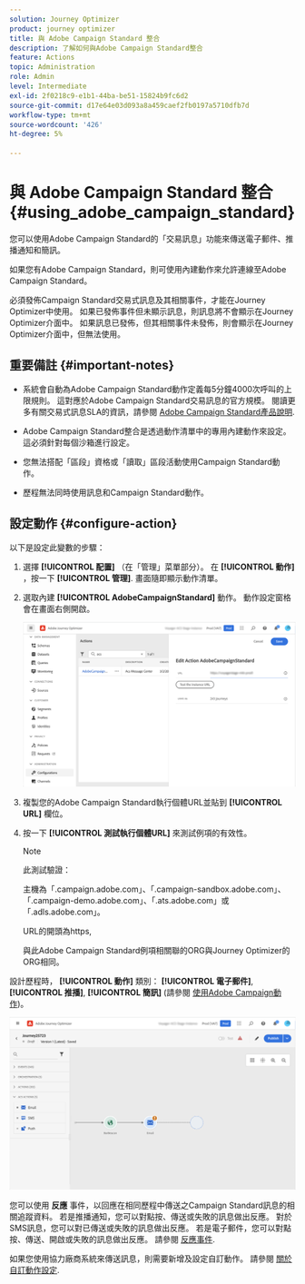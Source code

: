 ```yaml
---
solution: Journey Optimizer
product: journey optimizer
title: 與 Adobe Campaign Standard 整合
description: 了解如何與Adobe Campaign Standard整合
feature: Actions
topic: Administration
role: Admin
level: Intermediate
exl-id: 2f0218c9-e1b1-44ba-be51-15824b9fc6d2
source-git-commit: d17e64e03d093a8a459caef2fb0197a5710dfb7d
workflow-type: tm+mt
source-wordcount: '426'
ht-degree: 5%

---
```


# 與 Adobe Campaign Standard 整合 {#using_adobe_campaign_standard}

您可以使用Adobe Campaign Standard的「交易訊息」功能來傳送電子郵件、推播通知和簡訊。

如果您有Adobe Campaign Standard，則可使用內建動作來允許連線至Adobe Campaign Standard。

必須發佈Campaign Standard交易式訊息及其相關事件，才能在Journey Optimizer中使用。 如果已發佈事件但未顯示訊息，則訊息將不會顯示在Journey Optimizer介面中。 如果訊息已發佈，但其相關事件未發佈，則會顯示在Journey Optimizer介面中，但無法使用。

## 重要備註 {#important-notes}

* 系統會自動為Adobe Campaign Standard動作定義每5分鐘4000次呼叫的上限規則。 這對應於Adobe Campaign Standard交易訊息的官方規模。 閱讀更多有關交易式訊息SLA的資訊，請參閱 [Adobe Campaign Standard產品說明](https://helpx.adobe.com/legal/product-descriptions/campaign-standard.html).

* Adobe Campaign Standard整合是透過動作清單中的專用內建動作來設定。 這必須針對每個沙箱進行設定。

* 您無法搭配「區段」資格或「讀取」區段活動使用Campaign Standard動作。

* 歷程無法同時使用訊息和Campaign Standard動作。

## 設定動作 {#configure-action}

以下是設定此變數的步驟：

1. 選擇 **[!UICONTROL 配置]** （在「管理」菜單部分）。 在  **[!UICONTROL 動作]** ，按一下 **[!UICONTROL 管理]**. 畫面隨即顯示動作清單。

1. 選取內建 **[!UICONTROL AdobeCampaignStandard]** 動作。 動作設定窗格會在畫面右側開啟。

   ![](assets/actioncampaign.png)

1. 複製您的Adobe Campaign Standard執行個體URL並貼到 **[!UICONTROL URL]** 欄位。

1. 按一下 **[!UICONTROL 測試執行個體URL]** 來測試例項的有效性。

   >[!NOTE]
   >
   >此測試驗證：
   >
   >主機為「.campaign.adobe.com」、「.campaign-sandbox.adobe.com」、「.campaign-demo.adobe.com」、「.ats.adobe.com」或「.adls.adobe.com」。
   >
   >URL的開頭為https,
   >
   >與此Adobe Campaign Standard例項相關聯的ORG與Journey Optimizer的ORG相同。

設計歷程時， **[!UICONTROL 動作]** 類別： **[!UICONTROL 電子郵件]**, **[!UICONTROL 推播]**, **[!UICONTROL 簡訊]** (請參閱 [使用Adobe Campaign動作](../building-journeys/using-adobe-campaign-standard.md))。

![](assets/journey58.png)

您可以使用 **反應** 事件，以回應在相同歷程中傳送之Campaign Standard訊息的相關追蹤資料。 若是推播通知，您可以對點按、傳送或失敗的訊息做出反應。 對於SMS訊息，您可以對已傳送或失敗的訊息做出反應。 若是電子郵件，您可以對點按、傳送、開啟或失敗的訊息做出反應。 請參閱 [反應事件](../building-journeys/reaction-events.md).

如果您使用協力廠商系統來傳送訊息，則需要新增及設定自訂動作。 請參閱 [關於自訂動作設定](../action/about-custom-action-configuration.md).
